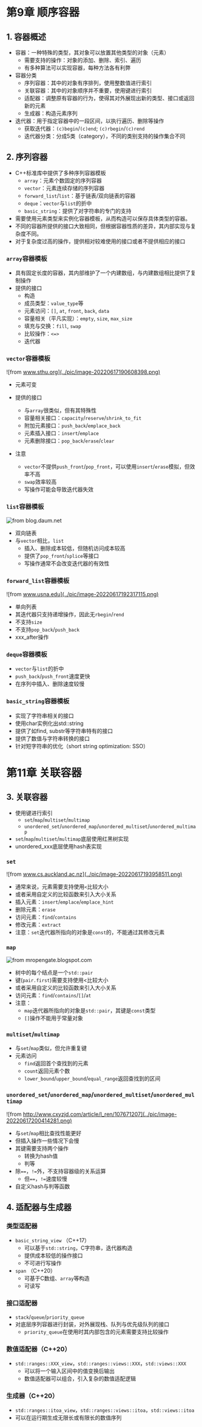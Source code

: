 # 第9章 顺序容器

## 1. 容器概述

- 容器：一种特殊的类型，其对象可以放置其他类型的对象（元素）
  - 需要支持的操作：对象的添加、删除、索引、遍历
  - 有多种算法可以实现容器，每种方法各有利弊
- 容器分类
  - 序列容器：其中的对象有序排列，使用整数值进行索引
  - 关联容器：其中的对象顺序并不重要，使用键进行索引
  - 适配器：调整原有容器的行为，使得其对外展现出新的类型、接口或返回新的元素
  - 生成器：构造元素序列
- 迭代器：用于指定容器中的一段区间，以执行遍历、删除等操作
  - 获取迭代器：`(c)begin`/`(c)end`; `(c)rbegin`/`(c)rend`
  - 迭代器分类：分成5类（category），不同的类别支持的操作集合不同

## 2. 序列容器

- C++标准库中提供了多种序列容器模板
  - `array`：元素个数固定的序列容器
  - `vector`：元素连续存储的序列容器
  - `forward_list`/`list`：基于链表/双向链表的容器
  - `deque`：`vector`与`list`的折中
  - `basic_string`：提供了对字符串的专门的支持
- 需要使用元素类型来实例化容器模板，从而构造可以保存具体类型的容器。
- 不同的容器所提供的接口大致相同，但根据容器性质的差异，其内部实现与复杂度不同。
- 对于复杂度过高的操作，提供相对较难使用的接口或者不提供相应的接口

### `array`容器模板

- 具有固定长度的容器，其内部维护了一个内建数组，与内建数组相比提供了复制操作
- 提供的接口
  - 构造
  - 成员类型：`value_type`等
  - 元素访问：`[]`, `at`, `front`, `back`, `data`
  - 容量相关（平凡实现）：`empty`, `size`, `max_size`
  - 填充与交换：`fill`, `swap`
  - 比较操作：`<=>`
  - 迭代器

### `vector`容器模板

![from www.sthu.org](../pic/image-20220617190608398.png)

- 元素可变
- 提供的接口
  - 与`array`很类似，但有其特殊性
  - 容量相关接口：`capacity`/`reserve`/`shrink_to_fit`
  - 附加元素接口：`push_back`/`emplace_back`
  - 元素插入接口：`insert`/`emplace`
  - 元素删除接口：`pop_back`/`erase`/`clear`

- 注意
  - `vector`不提供`push_front`/`pop_front`，可以使用`insert`/`erase`模拟，但效率不高
  - `swap`效率较高
  - 写操作可能会导致迭代器失效


### `list`容器模板

![from blog.daum.net](../pic/image-20220617191858907.png)

- 双向链表
- 与`vector`相比，`list`
  - 插入、删除成本较低，但随机访问成本较高
  - 提供了`pop_front`/`splice`等接口
  - 写操作通常不会改变迭代器的有效性

### `forward_list`容器模板

![from www.usna.edu](../pic/image-20220617192317115.png)

- 单向列表
- 其迭代器只支持递增操作，因此无`rbegin`/`rend`
- 不支持`size`
- 不支持`pop_back`/`push_back`
- xxx_after操作

### `deque`容器模板

- `vector`与`list`的折中
- `push_back`/`push_front`速度更快
- 在序列中插入、删除速度较慢

### `basic_string`容器模板

- 实现了字符串相关的接口
- 使用char实例化出std::string
- 提供了如find, substr等字符串特有的接口
- 提供了数值与字符串转换的接口
- 针对短字符串的优化（short string optimization: SSO）

# 第11章 关联容器

## 3. 关联容器

- 使用键进行索引
  - `set`/`map`/`multiset`/`multimap`
  - `unordered_set`/`unordered_map`/`unordered_multiset`/`unordered_multimap`
- `set`/`map`/`multiset`/`multimap`底层使用红黑树实现
- unordered_xxx底层使用hash表实现

### `set`

![from www.cs.auckland.ac.nz](../pic/image-20220617193958511.png)

- 通常来说，元素需要支持使用`<`比较大小
- 或者采用自定义的比较函数来引入大小关系
- 插入元素：`insert`/`emplace`/`emplace_hint`
- 删除元素：`erase`
- 访问元素：`find`/`contains`
- 修改元素：`extract`
- 注意：`set`迭代器所指向的对象是`const`的，不能通过其修改元素

### `map`

![from mropengate.blogspot.com](../pic/image-20220617194955054.png)

- 树中的每个结点是一个`std::pair`
- 键(`pair.first`)需要支持使用<比较大小
- 或者采用自定义的比较函数来引入大小关系
- 访问元素：`find`/`contains`/`[]`/`at`
- 注意：
  - `map`迭代器所指向的对象是`std::pair`，其键是`const`类型
  - `[]`操作不能用于常量对象

### `multiset`/`multimap`

- 与`set`/`map`类似，但允许重复键
- 元素访问
  - `find`返回首个查找到的元素
  - `count`返回元素个数
  - `lower_bound`/`upper_bound`/`equal_range`返回查找到的区间

### `unordered_set`/`unordered_map`/`unordered_multiset`/`unordered_multimap`

![from http://www.cxyzjd.com/article/I_ren/107671207](../pic/image-20220617200414281.png)

- 与`set`/`map`相比查找性能更好
- 但插入操作一些情况下会慢
- 其键需要支持两个操作
  - 转换为hash值
  - 判等
- 除`==`，`!=`外，不支持容器级的关系运算
  - 但`==`，`!=`速度较慢
- 自定义hash与判等函数

## 4. 适配器与生成器

### 类型适配器

- `basic_string_view` （C++17）
  - 可以基于`std::string`，C字符串，迭代器构造
  - 提供成本较低的操作接口
  - 不可进行写操作
- `span` （C++20）
  - 可基于C数组、`array`等构造
  - 可读写

### 接口适配器

- `stack`/`queue`/`priority_queue`
- 对底层序列容器进行封装，对外展现栈、队列与优先级队列的接口
  - `priority_queue`在使用时其内部包含的元素需要支持比较操作

### 数值适配器（C++20）

- `std::ranges::XXX_view`，`std::ranges::views::XXX`，`std::views::XXX`
  - 可以将一个输入区间中的值变换后输出
  - 数值适配器可以组合，引入复杂的数值适配逻辑

### 生成器（C++20）

- `std::ranges::itoa_view`，`std::ranges::views::itoa`，`std::views::itoa`
- 可以在运行期生成无限长或有限长的数值序列

